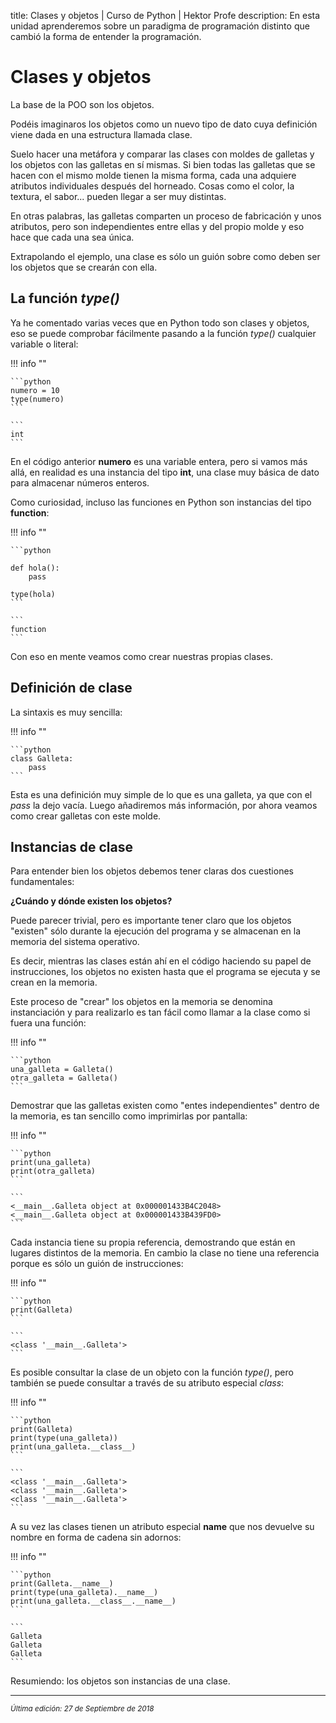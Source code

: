 title: Clases y objetos | Curso de Python | Hektor Profe
description: En esta unidad aprenderemos sobre un paradigma de programación distinto que cambió la forma de entender la programación.

# Clases y objetos

La base de la POO son los objetos. 

Podéis imaginaros los objetos como un nuevo tipo de dato cuya definición viene dada en una estructura llamada clase. 

Suelo hacer una metáfora y comparar las clases con moldes de galletas y los objetos con las galletas en sí mismas. Si bien todas las galletas que se hacen con el mismo molde tienen la misma forma, cada una adquiere atributos individuales después del horneado. Cosas como el color, la textura, el sabor... pueden llegar a ser muy distintas.

En otras palabras, las galletas comparten un proceso de fabricación y unos atributos, pero son independientes entre ellas y del propio molde y eso hace que cada una sea única.

Extrapolando el ejemplo, una clase es sólo un guión sobre como deben ser los objetos que se crearán con ella.

## La función *type()*

Ya he comentado varias veces que en Python todo son clases y objetos, eso se puede comprobar fácilmente pasando a la función *type()* cualquier variable o literal:

!!! info ""

    ```python 
    numero = 10
    type(numero)
    ```

    ``` 
    int
    ```

En el código anterior **numero** es una variable entera, pero si vamos más allá, en realidad es una instancia del tipo **int**, una clase muy básica de dato para almacenar números enteros.

Como curiosidad, incluso las funciones en Python son instancias del tipo **function**:

!!! info ""

    ```python 

    def hola():
        pass

    type(hola)
    ```

    ``` 
    function
    ```

Con eso en mente veamos como crear nuestras propias clases.

## Definición de clase

La sintaxis es muy sencilla:

!!! info ""

    ```python 
    class Galleta:
        pass
    ```

Esta es una definición muy simple de lo que es una galleta, ya que con el *pass* la dejo vacía. Luego añadiremos más información, por ahora veamos como crear galletas con este molde.

## Instancias de clase

Para entender bien los objetos debemos tener claras dos cuestiones fundamentales:

**¿Cuándo y dónde existen los objetos?**

Puede parecer trivial, pero es importante tener claro que los objetos "existen" sólo durante la ejecución del programa y se almacenan en la memoria del sistema operativo.

Es decir, mientras las clases están ahí en el código haciendo su papel de instrucciones, los objetos no existen hasta que el programa se ejecuta y se crean en la memoria.

Este proceso de "crear" los objetos en la memoria se denomina instanciación y para realizarlo es tan fácil como llamar a la clase como si fuera una función:

!!! info ""

    ```python 
    una_galleta = Galleta()
    otra_galleta = Galleta()
    ```

Demostrar que las galletas existen como "entes independientes" dentro de la memoria, es tan sencillo como imprimirlas por pantalla:

!!! info ""

    ```python 
    print(una_galleta)
    print(otra_galleta)
    ```

    ``` 
    <__main__.Galleta object at 0x000001433B4C2048>
    <__main__.Galleta object at 0x000001433B439FD0>
    ```

Cada instancia tiene su propia referencia, demostrando que están en lugares distintos de la memoria. En cambio la clase no tiene una referencia porque es sólo un guión de instrucciones:

!!! info ""

    ```python 
    print(Galleta)
    ```

    ``` 
    <class '__main__.Galleta'>
    ```

Es posible consultar la clase de un objeto con la función *type()*, pero también se puede consultar a través de su atributo especial *class*:

!!! info ""

    ```python 
    print(Galleta)
    print(type(una_galleta))
    print(una_galleta.__class__)
    ```

    ```
    <class '__main__.Galleta'>
    <class '__main__.Galleta'>
    <class '__main__.Galleta'>
    ```

A su vez las clases tienen un atributo especial **name** que nos devuelve su nombre en forma de cadena sin adornos:

!!! info ""

    ```python 
    print(Galleta.__name__)
    print(type(una_galleta).__name__)
    print(una_galleta.__class__.__name__)
    ```

    ``` 
    Galleta
    Galleta
    Galleta
    ```

Resumiendo: los objetos son instancias de una clase.

___
<small class="edited"><i>Última edición: 27 de Septiembre de 2018</i></small>